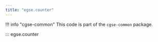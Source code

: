 ```yaml
---
title: "egse.counter"
---
```


!!! info "cgse-common"
    This code is part of the `cgse-common` package.


::: egse.counter
